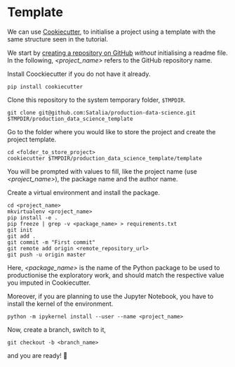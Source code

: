 # Template

We can use [Cookiecutter](http://cookiecutter.readthedocs.io/en/latest/readme.html), to initialise a project using a template with the same structure seen in the tutorial.

We start by [creating a repository on GitHub](https://help.github.com/articles/creating-a-new-repository/) *without* initialising a readme file. In the following, *\<project_name\>* refers to the GitHub repository name.

Install Coockiecutter if you do not have it already.

```shell
pip install cookiecutter
```

Clone this repository to the system temporary folder, `$TMPDIR`.

```shell
git clone git@github.com:Satalia/production-data-science.git $TMPDIR/production_data_science_template
```

Go to the folder where you would like to store the project and create the project template.

```shell
cd <folder_to_store_project>
cookiecutter $TMPDIR/production_data_science_template/template
```

You will be prompted with values to fill, like the project name (use *\<project_name\>*), the package name and the author name.

Create a virtual environment and install the package.

```shell
cd <project_name>
mkvirtualenv <project_name>
pip install -e .
pip freeze | grep -v <package_name> > requirements.txt
git init
git add .
git commit -m "First commit"
git remote add origin <remote_repository_url>
git push -u origin master
```

Here, *\<package_name\>* is the name of the Python package to be used to productionise the exploratory work, and should match the respective value you imputed in Cookiecutter.

Moreover, if you are planning to use the Jupyter Notebook, you have to install the kernel of the environment.

```shell
python -m ipykernel install --user --name <project_name>
```

Now, create a branch, switch to it,

```shell
git checkout -b <branch_name>
```

and you are ready! 🎉